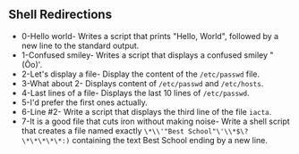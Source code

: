 ## Shell Redirections

 - 0-Hello world- Writes a script that prints "Hello, World", followed by a new line to the standard output.
 - 1-Confused smiley- Writes a script that displays a confused smiley "(Ôo)'.
 - 2-Let's display a file- Display the content of the `/etc/passwd` file.
 - 3-What about 2- Displays content of `/etc/passwd` and `/etc/hosts`.
 - 4-Last lines of a file- Displays the last 10 lines of `/etc/passwd`.
 - 5-I'd prefer the first ones actually.
 - 6-Line #2- Write a script that displays the third line of the file `iacta`.
 - 7-It is a good file that cuts iron without making noise- Write a shell script that creates a file named exactly `\*\\'"Best School"\'\\*$\?\*\*\*\*\*:)` containing the text Best School ending by a new line.
